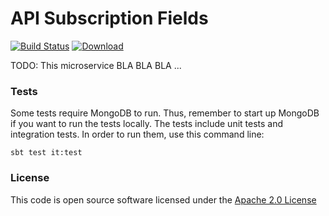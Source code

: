 # API Subscription Fields

[![Build Status](https://travis-ci.org/hmrc/api-subscription-fields.svg)](https://travis-ci.org/hmrc/api-subscription-fields) [ ![Download](https://api.bintray.com/packages/hmrc/releases/api-subscription-fields/images/download.svg) ](https://bintray.com/hmrc/releases/api-subscription-fields/_latestVersion)

TODO: This microservice BLA BLA BLA ...

### Tests
Some tests require MongoDB to run. 
Thus, remember to start up MongoDB if you want to run the tests locally.
The tests include unit tests and integration tests.
In order to run them, use this command line:
```
sbt test it:test
```

### License

This code is open source software licensed under the [Apache 2.0 License]("http://www.apache.org/licenses/LICENSE-2.0.html")
